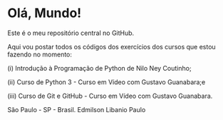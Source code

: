 # Olá, Mundo!

Este é o meu repositório central no GitHub.
 
Aqui vou postar todos os códigos dos exercícios dos cursos que estou fazendo no momento: 

(i) Introdução à Programação de Python de Nilo Ney Coutinho;

(ii) Curso de Python 3 - Curso em Vídeo com Gustavo Guanabara;e

(iii) Curso de Git e GitHub - Curso em Vídeo com Gustavo Guanabara.

São Paulo - SP - Brasil.
Edmilson Libanio Paulo
